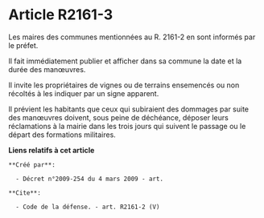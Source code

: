 # Article R2161-3

Les maires des communes mentionnées au R. 2161-2 en sont informés par le préfet. 

Il fait immédiatement publier et afficher dans sa commune la date et la durée des manœuvres. 

Il invite les propriétaires de vignes ou de terrains ensemencés ou non récoltés à les indiquer par un signe apparent. 

Il prévient les habitants que ceux qui subiraient des dommages par suite des manœuvres doivent, sous peine de déchéance,
déposer leurs réclamations à la mairie dans les trois jours qui suivent le passage ou le départ des formations militaires.

**Liens relatifs à cet article**

	**Créé par**:

	  - Décret n°2009-254 du 4 mars 2009 - art.

	**Cite**:

	  - Code de la défense. - art. R2161-2 (V)
